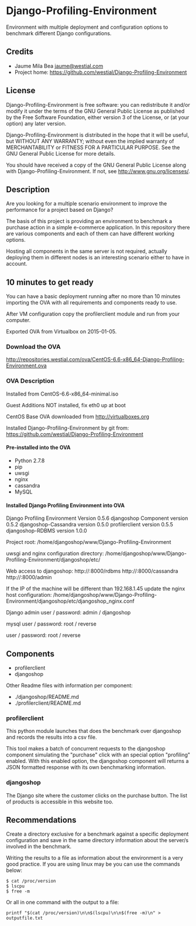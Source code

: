Django-Profiling-Environment
============================

Environment with multiple deployment and configuration options to benchmark 
different Django configurations.


Credits
-------

* Jaume Mila Bea <jaume@westial.com>
* Project home: https://github.com/westial/Django-Profiling-Environment


License
-------

Django-Profiling-Environment is free software: you can redistribute it and/or modify it under 
the terms of the GNU General Public License as published by the Free Software 
Foundation, either version 3 of the License, or (at your option) any later 
version.

Django-Profiling-Environment is distributed in the hope that it will be useful, but WITHOUT
ANY WARRANTY; without even the implied warranty of MERCHANTABILITY or FITNESS 
FOR A PARTICULAR PURPOSE. See the GNU General Public License for more details.

You should have received a copy of the GNU General Public License along with 
Django-Profiling-Environment. If not, see http://www.gnu.org/licenses/.


Description
-----------

Are you looking for a multiple scenario environment to improve the performance
for a project based on Django?

The basis of this project is providing an environment to benchmark a purchase
action in a simple e-commerce application. In this repository there are various
components and each of them can have different working options.

Hosting all components in the same server is not required, actually 
deploying them in different nodes is an interesting scenario either to have in 
account.


10 minutes to get ready
-----------------------

You can have a basic deployment running after no more than 10 minutes importing
the OVA with all requirements and components ready to use.

After VM configuration copy the profilerclient module and run from your 
computer.

Exported OVA from Virtualbox on 2015-01-05.


### Download the OVA

http://repositories.westial.com/ova/CentOS-6.6-x86_64-Django-Profiling-Environment.ova


### OVA Description

Installed from CentOS-6.6-x86_64-minimal.iso

Guest Additions NOT installed, fix eth0 up at boot

CentOS Base OVA downloaded from http://virtualboxes.org

Installed Django-Profiling-Environment by git from:
https://github.com/westial/Django-Profiling-Environment


#### Pre-installed into the OVA

* Python 2.7.8
* pip
* uwsgi
* nginx
* cassandra
* MySQL


#### Installed Django Profiling Environment into OVA

Django Profiling Environment Version 0.5.6
djangoshop Component version 0.5.2
djangoshop-Cassandra version 0.5.0
profilerclient version 0.5.5
djangoshop-RDBMS version 1.0.0

Project root: 
/home/djangoshop/www/Django-Profiling-Environment

uwsgi and nginx configuration directory:
/home/djangoshop/www/Django-Profiling-Environment/djangoshop/etc/

Web access to djangoshop:
http://<ip>:8000/rdbms
http://<ip>:8000/cassandra
http://<ip>:8000/admin

If the IP of the machine will be different than 192.168.1.45 update the nginx
host configuration:
/home/djangoshop/www/Django-Profiling-Environment/djangoshop/etc/djangoshop_nginx.conf

Django admin user / password: 
admin / djangoshop

mysql user / password: 
root / reverse

user / password: 
root / reverse


Components
----------

* profilerclient
* djangoshop

Other Readme files with information per component:

* ./djangoshop/README.md
* ./profilerclient/README.md


### profilerclient

This python module launches that does the benchmark over djangoshop and records
the results into a csv file.

This tool makes a batch of concurrent requests to the djangoshop component 
simulating the "purchase" click with an special option "profiling" enabled.
With this enabled option, the djangoshop component will returns a JSON formatted
response with its own benchmarking information.


### djangoshop

The Django site where the customer clicks on the purchase button. The list of
products is accessible in this website too.


Recommendations
---------------

Create a directory exclusive for a benchmark against a specific deployment 
configuration and save in the same directory information about the server/s 
involved in the benchmark.

Writing the results to a file as information about the environment is a very
good practice. If you are using linux may be you can use the commands below:

```
$ cat /proc/version
$ lscpu
$ free -m
```

Or all in one command with the output to a file:

`printf "$(cat /proc/version)\n\n$(lscpu)\n\n$(free -m)\n" > outputfile.txt`
